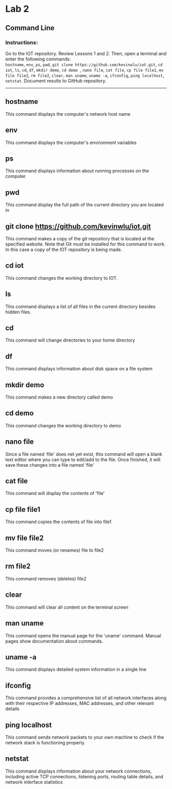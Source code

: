 # Lab 2
## Command Line 
### Instructions:
Go to the IOT repository. Review Lessons 1 and 2. Then, open a terminal and enter the following commands:</br>
`hostname`, 
`env`, 
`ps`, 
`pwd`, 
`git clone https://github.com/kevinwlu/iot.git`, 
`cd iot`, 
`ls`, 
`cd`, 
`df`, 
`mkdir demo`, 
`cd demo `, 
`nano file`, 
`cat file`, 
`cp file file1`, 
`mv file file2`, 
`rm file2`, 
`clear`, 
`man uname`, 
`uname -a`, 
`ifconfig`, 
`ping localhost`, 
`netstat`. 
Document results to GitHub repository.

--- 
## hostname
This command displays the computer's network host name

## env
This command displays the computer's environment variables

## ps
This command displays information about running processes on the computer

## pwd
This command display the full path of the current directory you are located in

## git clone https://github.com/kevinwlu/iot.git
This command makes a copy of the git repository that is located at the specified website. Note that Git must be installed for this command to work. 
In this case a copy of the IOT repository is being made. 

## cd iot
This command changes the working directory to IOT. 

## ls
This command displays a list of all files in the current directory besides hidden files. 

## cd
This command will change directories to your home directory 

## df
This command displays information about disk space on a file system

## mkdir demo
This command makes a new directory called demo

## cd demo
This command changes the working directory to demo

## nano file
Since a file named 'file' does net yet exist, this command will open a blank text editor where you can type to edit/add to the file. Once finished, it will save these changes into a file named 'file'


## cat file
This command will display the contents of 'file'

## cp file file1
This command copies the contents of file into file1

## mv file file2
This command moves (or renames) file to file2

## rm file2
This command removes (deletes) file2

## clear
This command will clear all content on the terminal screen 

## man uname
This command opens the manual page for the 'uname' command. Manual pages show documentation about commands. 

## uname -a
This command displays detailed system information in a single line

## ifconfig
This command provides a comprehensive list of all network interfaces along with their respective IP addresses, MAC addresses, and other relevant details

## ping localhost
This command sends network packets to your own machine to check if the network stack is functioning properly.

## netstat
This command displays information about your network connections, including active TCP connections, listening ports, routing table details, and network interface statistics




